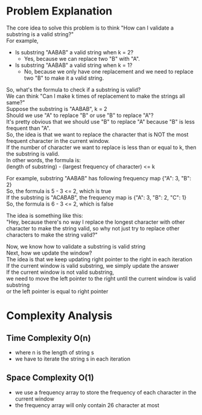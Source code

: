 # Problem Explanation
The core idea to solve this problem is to think "How can I validate a substring is a valid string?"<br>
For example, <br>
- Is substring "AABAB" a valid string when k = 2?<br>
  - Yes, because we can replace two "B" with "A".<br>
- Is substring "AABAB" a valid string when k = 1?<br>
  - No, because we only have one replacement and we need to replace two "B" to make it a valid string.<br>

So, what's the formula to check if a substring is valid?<br>
We can think "Can I make k times of replacement to make the strings all same?"<br>
Suppose the substring is "AABAB", k = 2<br>
Should we use "A" to replace "B" or use "B" to replace "A"?<br>
It's pretty obvious that we should use "B" to replace "A" because "B" is less frequent than "A".<br>
So, the idea is that we want to replace the character that is NOT the most frequent character in the current window.<br>
If the number of character we want to replace is less than or equal to k, then the substring is valid.<br>
In other words, the formula is:<br>
(length of substring) - (largest frequency of character) <= k

For example, substring "AABAB" has following frequency map {"A": 3, "B": 2}<br>
So, the formula is 5 - 3 <= 2, which is true<br>
If the substring is "ACABAB", the frequency map is {"A": 3, "B": 2, "C": 1}<br>
So, the formula is 6 - 3 <= 2, which is false<br>

The idea is something like this:<br>
"Hey, because there's no way I replace the longest character with other character to make the string valid, so why not just try to replace other characters to make the string valid?"

Now, we know how to validate a substring is valid string<br>
Next, how we update the window?<br>
The idea is that we keep updating right pointer to the right in each iteration<br>
If the current window is valid substring, we simply update the answer<br>
If the current window is not valid substring,<br>
we need to move the left pointer to the right until the current window is valid substring<br>
or the left pointer is equal to right pointer<br>

# Complexity Analysis
## Time Complexity O(n)
- where n is the length of string s
- we have to iterate the string s in each iteration

## Space Complexity O(1)
- we use a frequency array to store the frequency of each character in the current window
- the frequency array will only contain 26 character at most



